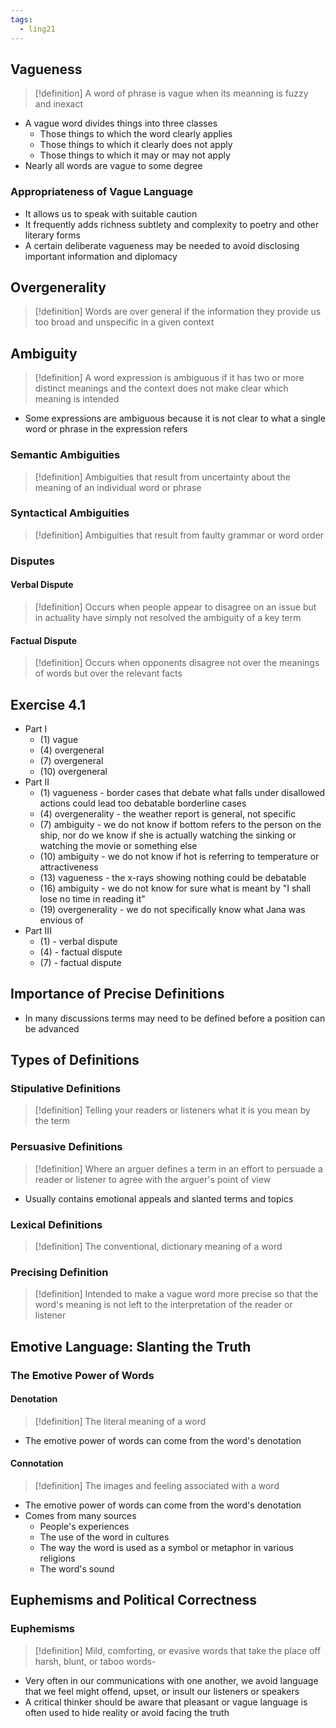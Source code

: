 ```yaml
---
tags:
  - ling21
---
```

## Vagueness
>[!definition] 
>A word of phrase is vague when its meanning is fuzzy and inexact
- A vague word divides things into three classes
	- Those things to which the word clearly applies
	- Those things to which it clearly does not apply
	- Those things to which it may or may not apply
- Nearly all words are vague to some degree
### Appropriateness of Vague Language
- It allows us to speak with suitable caution
- It frequently adds richness subtlety and complexity to poetry and other literary forms
- A certain deliberate vagueness may be needed to avoid disclosing important information and diplomacy
## Overgenerality
>[!definition] 
>Words are over general if the information they provide us too broad and unspecific in a given context
## Ambiguity
>[!definition]
> A word expression is ambiguous if it has two or more distinct meanings and the context does not make clear which meaning is intended
- Some expressions are ambiguous because it is not clear to what a single word or phrase in the expression refers
### Semantic Ambiguities
>[!definition]
> Ambiguities that result from uncertainty about the meaning of an individual word or phrase
### Syntactical Ambiguities
>[!definition]
> Ambiguities that result from faulty grammar or word order
### Disputes
#### Verbal Dispute
>[!definition]
> Occurs when people appear to disagree on an issue but in actuality have simply not resolved the ambiguity of a key term
#### Factual Dispute
>[!definition] 
> Occurs when opponents disagree not over the meanings of words but over the relevant facts
## Exercise 4.1
- Part I
	- (1) vague
	- (4) overgeneral
	- (7) overgeneral
	- (10) overgeneral
-  Part II
	- (1) vagueness - border cases that debate what falls under disallowed actions could lead too debatable borderline cases
	- (4) overgenerality - the weather report is general, not specific
	- (7) ambiguity -  we do not know if bottom refers to the person on the ship, nor do we know if she is actually watching the sinking or watching the movie or something else
	- (10) ambiguity - we do not know if hot is referring to temperature or attractiveness
	- (13) vagueness - the x-rays showing nothing could be debatable
	- (16) ambiguity - we do not know for sure what is meant by "I  shall lose no time in reading it"
	- (19) overgenerality -  we do not specifically know what Jana was envious of
-  Part III
	- (1) - verbal dispute
	- (4) - factual dispute
	- (7) - factual dispute
## Importance of Precise Definitions
- In many discussions terms may need to be defined before a position can be advanced
## Types of Definitions
### Stipulative Definitions
>[!definition]
> Telling your readers or listeners what it is you mean by the term
### Persuasive Definitions
>[!definition] 
>Where an arguer defines a term in an effort to persuade a reader or listener to agree with the arguer's point of view
- Usually contains emotional appeals and slanted terms and topics
### Lexical Definitions
>[!definition]
>The conventional, dictionary meaning of a word
### Precising Definition
>[!definition]
>Intended to make a vague word more precise so that the word's meaning is not left to the interpretation of the reader or listener
## Emotive Language: Slanting the Truth
### The Emotive Power of Words
#### Denotation
>[!definition]
>The literal meaning of a word
- The emotive power of words can come from the word's denotation
#### Connotation
>[!definition]
>The images and feeling associated with a word
- The emotive power of words can come from the word's denotation
- Comes from many sources
	- People's experiences
	- The use of the word in cultures
	- The way the word is used as a symbol or metaphor in various religions
	- The word's sound
## Euphemisms and Political Correctness

### Euphemisms
>[!definition]
>Mild, comforting, or evasive words that take the place off harsh, blunt, or taboo words-
- Very often in our communications with one another, we avoid language that we feel might offend, upset, or insult our listeners or speakers
- A critical thinker should be aware that pleasant or vague language is often used to hide reality or avoid facing the truth